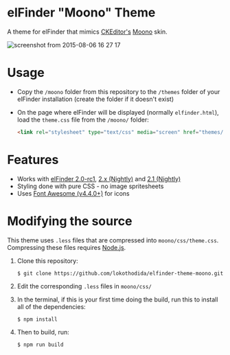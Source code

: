# elFinder "Moono" Theme
A theme for elFinder that mimics [CKEditor's](http://ckeditor.com/)
[Moono](http://ckeditor.com/addon/moono) skin.

![screenshot from 2015-08-06 16 27 17](https://cloud.githubusercontent.com/assets/4363863/9115748/95e2dcf2-3c58-11e5-8bbb-6c17074a5b35.png)

# Usage
* Copy the `/moono` folder from this repository to the `/themes` folder of your
elFinder installation (create the folder if it doesn't exist)
* On the page where elFinder will be displayed (normally `elfinder.html`),
load the `theme.css` file from the `/moono/` folder:

    ```html
    <link rel="stylesheet" type="text/css" media="screen" href="themes/moono/css/theme.css">
    ```

# Features
* Works with [elFinder 2.0-rc1](https://github.com/Studio-42/elFinder/releases/tag/2.0-rc1),
[2.x (Nightly)](http://nao-pon.github.io/elFinder-nightly/latests/elfinder-2.x.zip)
and [2.1 (Nightly)](http://nao-pon.github.io/elFinder-nightly/latests/elfinder-2.1.zip)
* Styling done with pure CSS - no image spritesheets
* Uses [Font Awesome (v4.4.0+)](http://fortawesome.github.io/Font-Awesome/) for icons

# Modifying the source
This theme uses `.less` files that are compressed into `moono/css/theme.css`.
Compressing these files requires [Node.js](https://nodejs.org/).

1. Clone this repository:

    ```
    $ git clone https://github.com/lokothodida/elfinder-theme-moono.git
    ```

2. Edit the corresponding `.less` files in `moono/css/`

3. In the terminal, if this is your first time doing the build, run this to
install all of the dependencies:

    ```
    $ npm install
    ```

4. Then to build, run:

    ```
    $ npm run build
    ```
